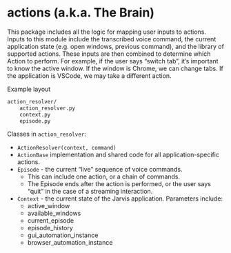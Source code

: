 # actions (a.k.a. The Brain)

This package includes all the logic for mapping user inputs to actions. Inputs to this module include the transcribed voice command, the current application state (e.g. open windows, previous command), and the library of supported actions. These inputs are then combined to determine which Action to perform. For example, if the user says “switch tab”, it’s important to know the active window. If the window is Chrome, we can change tabs. If the application is VSCode, we may take a different action. 

Example layout

```txt
action_resolver/
    action_resolver.py
    context.py
    episode.py
```

Classes in `action_resolver`:

* `ActionResolver(context, command)`
* `ActionBase` implementation and shared code for all application-specific actions.
* `Episode` - the current “live” sequence of voice commands.
  * This can include one action, or a chain of commands.
  * The Episode ends after the action is performed, or the user says “quit” in the case of a streaming interaction.
* `Context` - the current state of the Jarvis application. Parameters include:
  * active_window
  * available_windows
  * current_episode
  * episode_history
  * gui_automation_instance
  * browser_automation_instance
  